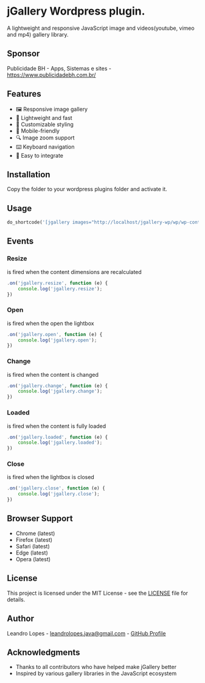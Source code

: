 # jGallery Wordpress plugin.

A lightweight and responsive JavaScript image and videos(youtube, vimeo and mp4) gallery library.

## Sponsor

Publicidade BH - Apps, Sistemas e sites - https://www.publicidadebh.com.br/

## Features

- 🖼️ Responsive image gallery
- 🚀 Lightweight and fast
- 🎨 Customizable styling
- 📱 Mobile-friendly
- 🔍 Image zoom support
- ⌨️ Keyboard navigation
- 🎯 Easy to integrate

## Installation

Copy the folder to your wordpress plugins folder and activate it.

## Usage

```php
do_shortcode('[jgallery images="http://localhost/jgallery-wp/wp/wp-content/uploads/2025/02/image2.jpg, http://localhost/jgallery-wp/wp/wp-content/uploads/2025/02/image1.jpg, https://vimeo.com/76979871;https://i.vimeocdn.com/video/452001751-8216e0571c251a09d7a8387550942d89f7f86f6398f8ed886e639b0dd50d3c90-d_260x163, https://www.youtube.com/watch?v=4FUnXaq_VWk;https://i3.ytimg.com/vi/4FUnXaq_VWk/hqdefault.jpg"]');
```

## Events
### Resize
is fired when the content dimensions are recalculated
```javascript
.on('jgallery.resize', function (e) {
	console.log('jgallery.resize');
})
```
### Open
is fired when the open the lightbox
```javascript
.on('jgallery.open', function (e) {
	console.log('jgallery.open');
})
```
### Change
is fired when the content is changed
```javascript
.on('jgallery.change', function (e) {
	console.log('jgallery.change');
})
```
### Loaded
is fired when the content is fully loaded
```javascript
.on('jgallery.loaded', function (e) {
	console.log('jgallery.loaded');
})
```
### Close
is fired when the lightbox is closed
```javascript
.on('jgallery.close', function (e) {
	console.log('jgallery.close');
})
```

## Browser Support

- Chrome (latest)
- Firefox (latest)
- Safari (latest)
- Edge (latest)
- Opera (latest)

## License

This project is licensed under the MIT License - see the [LICENSE](LICENSE) file for details.

## Author

Leandro Lopes - leandrolopes.java@gmail.com - [GitHub Profile](https://github.com/leandrolopes13)

## Acknowledgments

- Thanks to all contributors who have helped make jGallery better
- Inspired by various gallery libraries in the JavaScript ecosystem
